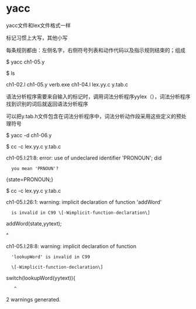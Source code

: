 # yacc

yacc文件和lex文件格式一样

标记习惯上大写，其他小写

每条规则都由：左侧名字，右侧符号列表和动作代码以及指示规则结束的；组成

$ yacc ch1-05.y

$ ls

ch1-02.l    ch1-05.y    verb.exe     ch1-04.l    lex.yy.c    y.tab.c

语法分析程序需要来自输入的标记时，调用词法分析程序yylex（），词法分析程序找到识别的词后就返回语法分析程序

可以把y.tab.h文件包含在词法分析程序中，词法分析动作段采用这些定义的预处理符号

$ yacc -d ch1-06.y

$ cc -c lex.yy.c y.tab.c

ch1-05.l:21:8: error: use of undeclared identifier 'PRONOUN'; did

      you mean 'PRNOUN'?

{state=PRONOUN;}

$ cc -c lex.yy.c y.tab.c

ch1-05.l:26:1: warning: implicit declaration of function 'addWord'

      is invalid in C99 \[-Wimplicit-function-declaration\]

addWord\(state,yytext\);

^

ch1-05.l:28:8: warning: implicit declaration of function

      'lookupWord' is invalid in C99

      \[-Wimplicit-function-declaration\]

switch\(lookupWord\(yytext\)\){

       ^

2 warnings generated.

